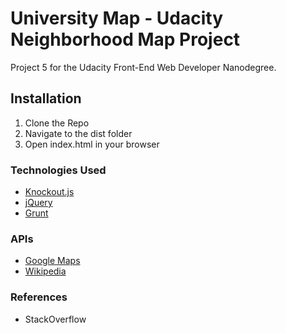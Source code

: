 # University Map - Udacity Neighborhood Map Project

Project 5 for the Udacity Front-End Web Developer Nanodegree.

## Installation

1. Clone the Repo
2. Navigate to the dist folder
3. Open index.html in your browser


### Technologies Used

* [Knockout.js](http://knockoutjs.com/)
* [jQuery](http://jquery.com)
* [Grunt](http://gruntjs.com/)

### APIs

* [Google Maps](https://developers.google.com/maps/)
* [Wikipedia](https://www.mediawiki.org/wiki/API:Main_page)

### References

* StackOverflow
